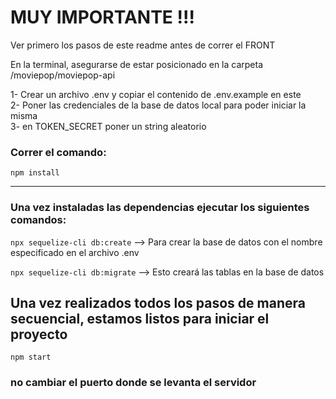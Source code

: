 # MUY IMPORTANTE !!!

<p>Ver primero los pasos de este readme antes de correr el FRONT</p>

En la terminal, asegurarse de estar posicionado en la carpeta /moviepop/moviepop-api

1- Crear un archivo .env y copiar el contenido de .env.example en este <br>
2- Poner las credenciales de la base de datos local para poder iniciar la misma <br>
3- en TOKEN_SECRET poner un string aleatorio <br>

<h3>Correr el comando:</h3>
<code>npm install</code>

<hr>

### Una vez instaladas las dependencias ejecutar los siguientes comandos:

<p><code>npx sequelize-cli db:create</code> --> <span>Para crear la base de datos con el nombre especificado en el archivo .env</span></p>
<p><code>npx sequelize-cli db:migrate</code> --> <span>Esto creará las tablas en la base de datos</span><p>

## Una vez realizados todos los pasos de manera secuencial, estamos listos para iniciar el proyecto
<code>npm start</code>

### **no cambiar el puerto donde se levanta el servidor**